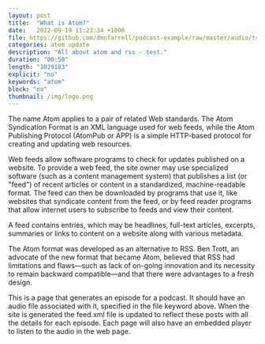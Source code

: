 ```yaml
---
layout: post
title:  "What is Atom?"
date:   2022-09-19 11:23:34 +1000
file: https://github.com/dmnfarrell/podcast-example/raw/master/audio/track1.mp3
categories: atom update
description: "All about atom and rss - test."
duration: "00:50"
length: "1029183"
explicit: "no"
keywords: "atom"
block: "no"
thumbnail: /img/logo.png
---
```


The name Atom applies to a pair of related Web standards. The Atom Syndication Format is an XML language used for web feeds, while the Atom Publishing Protocol (AtomPub or APP) is a simple HTTP-based protocol for creating and updating web resources.

Web feeds allow software programs to check for updates published on a website. To provide a web feed, the site owner may use specialized software (such as a content management system) that publishes a list (or "feed") of recent articles or content in a standardized, machine-readable format. The feed can then be downloaded by programs that use it, like websites that syndicate content from the feed, or by feed reader programs that allow internet users to subscribe to feeds and view their content.

<!--more-->

A feed contains entries, which may be headlines, full-text articles, excerpts, summaries or links to content on a website along with various metadata.

The Atom format was developed as an alternative to RSS. Ben Trott, an advocate of the new format that became Atom, believed that RSS had limitations and flaws—such as lack of on-going innovation and its necessity to remain backward compatible—and that there were advantages to a fresh design.

This is a page that generates an episode for a podcast. It should have an audio file associated with it, specified in the file keyword above. When the site is generated the feed.xml file is updated to reflect these posts with all the details for each episode. Each page will also have an embedded player to listen to the audio in the web page.
